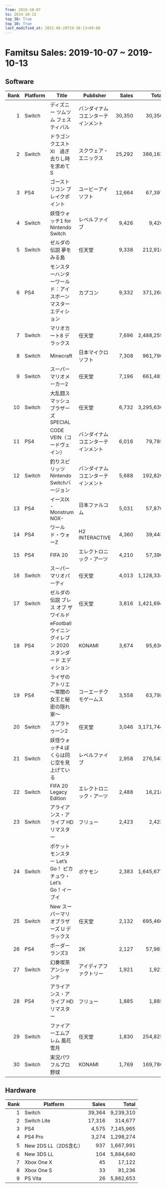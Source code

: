 ```yaml
---
from: 2019-10-07
to: 2019-10-13
top_30: True
top_10: True
last_modified_at: 2021-08-29T19:38:13+09:00
---
```

# Famitsu Sales: 2019-10-07 ~ 2019-10-13
## Software
| Rank | Platform | Title | Publisher | Sales | Total | Rate | New |
| -: | -- | -- | -- | -: | -: | -: | -- |
| 1 | Switch | ディズニー ツムツム フェスティバル | バンダイナムコエンターテインメント | 30,350 | 30,350 | 60% | **New** |
| 2 | Switch | ドラゴンクエストXI　過ぎ去りし時を求めて S | スクウェア・エニックス | 25,292 | 386,163 | 20% |  |
| 3 | PS4 | ゴーストリコン ブレイクポイント | ユービーアイソフト | 12,664 | 67,397 | 40% |  |
| 4 | Switch | 妖怪ウォッチ1 for Nintendo Switch | レベルファイブ | 9,426 | 9,426 | 80% | **New** |
| 5 | Switch | ゼルダの伝説 夢をみる島 | 任天堂 | 9,338 | 212,918 | 40% |  |
| 6 | PS4 | モンスターハンターワールド：アイスボーン マスターエディション | カプコン | 9,332 | 371,268 | 20% |  |
| 7 | Switch | マリオカート8 デラックス | 任天堂 | 7,696 | 2,488,259 | 20% |  |
| 8 | Switch | Minecraft | 日本マイクロソフト | 7,308 | 961,796 | 20% |  |
| 9 | Switch | スーパーマリオメーカー2 | 任天堂 | 7,196 | 661,481 | 20% |  |
| 10 | Switch | 大乱闘スマッシュブラザーズ SPECIAL | 任天堂 | 6,732 | 3,295,636 | 20% |  |
| 11 | PS4 | CODE VEIN（コードヴェイン） | バンダイナムコエンターテインメント | 6,016 | 79,785 | 20% |  |
| 12 | Switch | 釣りスピリッツ Nintendo Switchバージョン | バンダイナムコエンターテインメント | 5,688 | 192,820 | 20% |  |
| 13 | PS4 | イースIX -Monstrum NOX- | 日本ファルコム | 5,031 | 57,870 | 40% |  |
| 14 | PS4 | ワールド・ウォーZ | H2 INTERACTIVE | 4,360 | 39,443 | 20% |  |
| 15 | PS4 | FIFA 20 | エレクトロニック・アーツ | 4,210 | 57,396 | 40% |  |
| 16 | Switch | スーパー マリオパーティ | 任天堂 | 4,013 | 1,128,334 | 20% |  |
| 17 | Switch | ゼルダの伝説 ブレス オブ ザ ワイルド | 任天堂 | 3,816 | 1,421,694 | 20% |  |
| 18 | PS4 | eFootball ウイニングイレブン 2020 スタンダード エディション | KONAMI | 3,674 | 95,636 | 20% |  |
| 19 | PS4 | ライザのアトリエ 〜常闇の女王と秘密の隠れ家〜 | コーエーテクモゲームス | 3,558 | 63,798 | 20% |  |
| 20 | Switch | スプラトゥーン2 | 任天堂 | 3,046 | 3,171,744 | 20% |  |
| 21 | Switch | 妖怪ウォッチ4 ぼくらは同じ空を見上げている | レベルファイブ | 2,958 | 276,543 | 20% |  |
| 22 | Switch | FIFA 20 Legacy Edition | エレクトロニック・アーツ | 2,488 | 16,218 | 60% |  |
| 23 | Switch | アライアンス・アライブ HDリマスター | フリュー | 2,423 | 2,423 | 80% | **New** |
| 24 | Switch | ポケットモンスター Let’s Go！ ピカチュウ・Let’s Go！イーブイ | ポケモン | 2,383 | 1,645,677 | 20% |  |
| 25 | Switch | New スーパーマリオブラザーズ U デラックス | 任天堂 | 2,132 | 695,466 | 20% |  |
| 26 | PS4 | ボーダーランズ3 | 2K | 2,127 | 57,981 | 20% |  |
| 27 | Switch | 幻奏喫茶アンシャンテ | アイディアファクトリー | 1,921 | 1,921 | 40% | **New** |
| 28 | PS4 | アライアンス・アライブ HDリマスター | フリュー | 1,885 | 1,885 | 80% | **New** |
| 29 | Switch | ファイアーエムブレム 風花雪月 | 任天堂 | 1,830 | 254,825 | 20% |  |
| 30 | Switch | 実況パワフルプロ野球 | KONAMI | 1,769 | 169,786 | 20% |  |

## Hardware
| Rank | Platform | Sales | Total |
| -: | -- | -: | -: |
| 1 | Switch | 39,364 | 9,239,310 |
| 2 | Switch Lite | 17,316 | 314,677 |
| 3 | PS4 | 4,575 | 7,145,965 |
| 4 | PS4 Pro | 3,274 | 1,298,274 |
| 5 | New 2DS LL（2DS含む） | 937 | 1,667,991 |
| 6 | New 3DS LL | 104 | 5,884,640 |
| 7 | Xbox One X | 45 | 17,122 |
| 8 | Xbox One S | 33 | 91,236 |
| 9 | PS Vita | 26 | 5,862,653 |